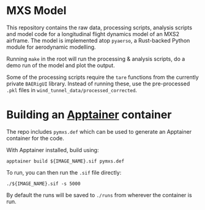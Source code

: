 # MXS Model

This repository contains the raw data, processing scripts, analysis scripts and model code for a longitudinal flight
dynamics model of an MXS2 airframe. The model is implemented atop `pyaerso`, a Rust-backed Python module for aerodynamic
modelling.

Running `make` in the root will run the processing & analysis scripts, do a demo run of the model and plot the output.

Some of the processing scripts require the `tare` functions from the currently private `BAERigUI` library. Instead of
running these, use the pre-processed `.pkl` files in `wind_tunnel_data/processed_corrected`.

# Building an [Apptainer](https://apptainer.org/docs/user/latest/) container

The repo includes `pymxs.def` which can be used to generate an Apptainer container for the code.

With Apptainer installed, build using:

```
apptainer build ${IMAGE_NAME}.sif pymxs.def
```

To run, you can then run the `.sif` file directly:

```
./${IMAGE_NAME}.sif -s 5000
```

By default the runs will be saved to `./runs` from wherever the container is run.
